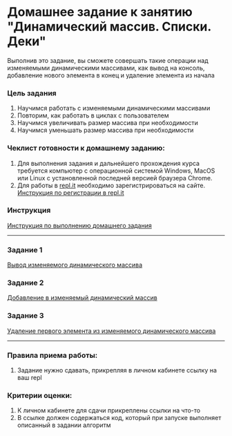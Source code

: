 # Домашнее задание к занятию "Динамический массив. Списки. Деки"

Выполнив это задание, вы сможете совершать такие операции над изменяемыми динамическими массивами, как вывод на консоль, добавление нового элемента в конец и удаление элемента из начала

### Цель задания

1. Научимся работать с изменяемыми динамическими массивами
2. Повторим, как работать в циклах с пользователем
3. Научимся увеличивать размер массива при необходимости
4. Научимся уменьшать размер массива при необходимости

### Чеклист готовности к домашнему заданию:

1. Для выполнения задания и дальнейшего прохождения курса требуется компьютер с операционной системой Windows, MacOS или Linux с установленной последней версией браузера Chrome.
2. Для работы в [repl.it](https://repl.it/) необходимо зарегистрироваться на сайте. [Инструкция по регистрации в repl.it](https://github.com/netology-code/cpps-homeworks/tree/main/common/replit)

### Инструкция

[Инструкция по выполнению домашнего задания](https://github.com/netology-code/cpps-homeworks/blob/main/common/readme.md)

------

### Задание 1

[Вывод изменяемого динамического массива](01)

### Задание 2

[Добавление в изменяемый динамический массив](02)

### Задание 3

[Удаление первого элемента из изменяемого динамического массива](03)

------

### Правила приема работы:

1. Задание нужно сдавать, прикрепляя в личном кабинете ссылку на ваш repl

### Критерии оценки:

1. К личном кабинете для сдачи прикреплены ссылки на что-то
2. В ссылке должен содержаться код, который при запуске выполняет описанный в задании алгоритм